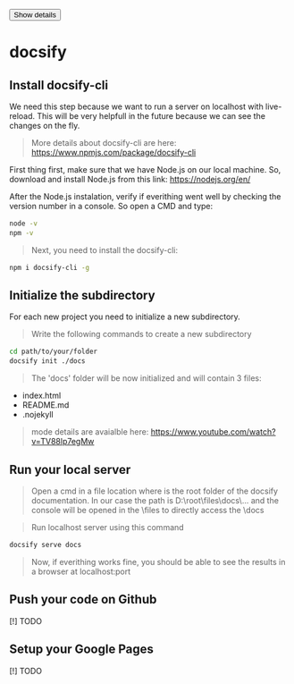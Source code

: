 <button name=button_details onclick="myFunction()">Show details</button>

# docsify

## Install docsify-cli
 We need this step because we want to run a server on localhost with live-reload. This will be very helpfull in the future because we can see the changes on the fly.
> More details about docsify-cli are here: https://www.npmjs.com/package/docsify-cli

First thing first, make sure that we have Node.js on our local machine. So, download and install Node.js from this link: https://nodejs.org/en/

<img src="docs/assets/images/tutorials/docsify_google_pages/nodejs.PNG" name="details" style="height: 200px; width:600px; display: none; margin-left: auto; margin-right: auto; display: none;"/>
<figcaption name="details" style=" display: none; margin-left: auto; margin-right: auto; width: 50%;display: none;">Fig.1 - Trulli, Puglia, Italy.</figcaption>

<img src="docs/assets/images/tutorials/docsify_google_pages/nodejs2.PNG" name="details" style="height: 200px; width:200px; display: none; margin-left: auto; margin-right: auto; display: none;"/>
<figcaption name="details" style=" display: none; margin-left: auto; margin-right: auto; width: 50%;display: none;">Fig.1 - Trulli, Puglia, Italy.</figcaption>

<img src="docs/assets/images/tutorials/docsify_google_pages/nodejs3.PNG" name="details" style="height: 200px; width:300px; display: none; margin-left: auto; margin-right: auto;display: none; "/>
<figcaption name="details" style=" display: none; margin-left: auto; margin-right: auto; width: 50%;display: none;">Fig.1 - Trulli, Puglia, Italy.</figcaption>

<img src="docs/assets/images/tutorials/docsify_google_pages/nodejs4.PNG" name="details" style="height: 200px; width:300px; display: none; margin-left: auto; margin-right: auto;display: none; "/>
<figcaption name="details" style=" display: none; margin-left: auto; margin-right: auto; width: 50%;display: none;">Fig.1 - Trulli, Puglia, Italy.</figcaption>

<img src="docs/assets/images/tutorials/docsify_google_pages/nodejs5.PNG" name="details" style="height: 200px; width:300px; display: none; margin-left: auto; margin-right: auto;display: none; "/>
<figcaption name="details" style=" display: none; margin-left: auto; margin-right: auto; width: 50%;display: none;">Fig.1 - Trulli, Puglia, Italy.</figcaption>

<img src="docs/assets/images/tutorials/docsify_google_pages/nodejs6.PNG" name="details" style="height: 200px; width:300px; display: none; margin-left: auto; margin-right: auto; display: none;"/>
<figcaption name="details" style=" display: none; margin-left: auto; margin-right: auto; width: 50%;display: none;">Fig.1 - Trulli, Puglia, Italy.</figcaption>

<img src="docs/assets/images/tutorials/docsify_google_pages/nodejs7.PNG" name="details" style="height: 200px; width:300px; display: none; margin-left: auto; margin-right: auto;display: none; "/>
<figcaption name="details" style=" display: none; margin-left: auto; margin-right: auto; width: 50%;display: none;">Fig.1 - Trulli, Puglia, Italy.</figcaption>

<img src="docs/assets/images/tutorials/docsify_google_pages/nodejs8.PNG" name="details" style="height: 200px; width:300px; display: none; margin-left: auto; margin-right: auto; display: none;"/>
<figcaption name="details" style=" display: none; margin-left: auto; margin-right: auto; width: 50%;display: none;">Fig.1 - Trulli, Puglia, Italy.</figcaption>

<img src="docs/assets/images/tutorials/docsify_google_pages/nodejs9.PNG" name="details" style="height: 200px; width:300px; display: none; margin-left: auto; margin-right: auto; display: none;"/>
<figcaption name="details" style=" display: none; margin-left: auto; margin-right: auto; width: 50%;display: none;">Fig.1 - Trulli, Puglia, Italy.</figcaption>

<img src="docs/assets/images/tutorials/docsify_google_pages/nodejs10.PNG" name="details" style="height: 200px; width:300px; display: none; margin-left: auto; margin-right: auto;display: none; "/>
<figcaption name="details" style=" display: none; margin-left: auto; margin-right: auto; width: 50%;display: none;">Fig.1 - Trulli, Puglia, Italy.</figcaption>

<img src="docs/assets/images/tutorials/docsify_google_pages/nodejs11.PNG" name="details" style="height: 250px; width:500px; display: none; margin-left: auto; margin-right: auto;display: none; "/>
<figcaption name="details" style=" display: none; margin-left: auto; margin-right: auto; width: 50%;display: none;">Fig.1 - Trulli, Puglia, Italy.</figcaption>

<img src="docs/assets/images/tutorials/docsify_google_pages/nodejs12.PNG" name="details" style="height: 250px; width:500px; display: none; margin-left: auto; margin-right: auto; display: none;"/>
<figcaption name="details" style=" display: none; margin-left: auto; margin-right: auto; width: 50%;display: none;">Fig.1 - Trulli, Puglia, Italy.</figcaption>

After the Node.js instalation, verify if everithing went well by checking the version number in a console. So open a CMD and type:
```bash
node -v
npm -v
```
<img src="docs/assets/images/tutorials/docsify_google_pages/check1.PNG" alt="MarineGEO" style="height: 100px; width:200px; display: none; margin-left: auto; margin-right: auto; "/>
<figcaption style=" display: none; margin-left: auto; margin-right: auto; width: 50%;">Fig.1 - Trulli, Puglia, Italy.</figcaption>

> Next, you need to install the docsify-cli:

```bash
npm i docsify-cli -g
```
<img src="docs/assets/images/tutorials/docsify_google_pages/install_cli.PNG" alt="MarineGEO" style="height: 300px; width:600px; display: none; margin-left: auto; margin-right: auto; "/>
<figcaption style=" display: none; margin-left: auto; margin-right: auto; width: 50%;">Fig.1 - Trulli, Puglia, Italy.</figcaption>

## Initialize the subdirectory
For each new project you need to initialize a new subdirectory.

> Write the following commands to create a new subdirectory
```bash
cd path/to/your/folder
docsify init ./docs
```
> The 'docs' folder will be now initialized and will contain 3 files: 
<ul>
	<li> index.html</li>
	<li> README.md </li>  
	<li> .nojekyll </li>
</ul>

> mode details are avaialble here: https://www.youtube.com/watch?v=TV88lp7egMw 


## Run your local server 

> Open a cmd in a file location where is the root folder of the docsify documentation. In our case the path is D:\root\files\docs\\... and the console will be opened in the \files to directly access the \docs

> Run localhost server using this command
```bash
docsify serve docs
```

> Now, if everithing works fine, you should be able to see the results in a browser at localhost:port


## Push your code on Github
[!] TODO 

## Setup your Google Pages
[!] TODO